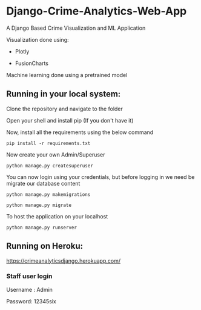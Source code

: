 # Django-Crime-Analytics-Web-App
A Django Based Crime Visualization and ML Application 

Visualization done using:

- Plotly

- FusionCharts

Machine learning done using a pretrained model


## Running in your local system:

Clone the repository and navigate to the folder

Open your shell and install pip (If you don't have it)

Now, install all the requirements using the below command

```
pip install -r requirements.txt
```

Now create your own Admin/Superuser

```
python manage.py createsuperuser
```

You can now login using your credentials, but before logging in we need be migrate our database content

```
python manage.py makemigrations

python manage.py migrate
```
To host the application on your localhost

```
python manage.py runserver
```




## Running on Heroku:

https://crimeanalyticsdjango.herokuapp.com/

### Staff user login

Username : Admin

Password: 12345six



